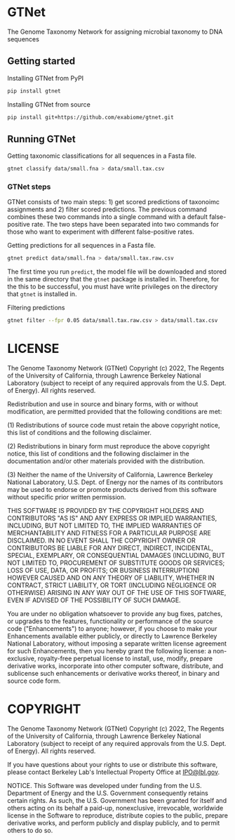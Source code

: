 GTNet
=====
The Genome Taxonomy Network for assigning microbial taxonomy to DNA sequences

## Getting started
Installing GTNet from PyPI
```bash
pip install gtnet
```

Installing GTNet from source
```bash
pip install git+https://github.com/exabiome/gtnet.git
```

## Running GTNet
Getting taxonomic classifications for all sequences in a Fasta file.
```bash
gtnet classify data/small.fna > data/small.tax.csv
```

### GTNet steps
GTNet consists of two main steps: 1) get scored predictions of taxonoimc assignments and 2) filter
scored predictions. The previous command combines these two commands into a single command with a 
default false-positive rate. The two steps have been separated into two commands for those who
want to experiment with different false-positive rates.

Getting predictions for all sequences in a Fasta file.
```bash
gtnet predict data/small.fna > data/small.tax.raw.csv
```
The first time you run `predict`, the model file will be downloaded and stored in the
same directory that the `gtnet` package is installed in. Therefore, for the this to be successful,
you must have write privileges on the directory that `gtnet` is installed in.

Filtering predictions 
```bash
gtnet filter --fpr 0.05 data/small.tax.raw.csv > data/small.tax.csv
```

LICENSE
=======

The Genome Taxonomy Network (GTNet) Copyright (c) 2022, The
Regents of the University of California, through Lawrence Berkeley
National Laboratory (subject to receipt of any required approvals
from the U.S. Dept. of Energy). All rights reserved.

Redistribution and use in source and binary forms, with or without
modification, are permitted provided that the following conditions are met:

(1) Redistributions of source code must retain the above copyright notice,
this list of conditions and the following disclaimer.

(2) Redistributions in binary form must reproduce the above copyright
notice, this list of conditions and the following disclaimer in the
documentation and/or other materials provided with the distribution.

(3) Neither the name of the University of California, Lawrence Berkeley
National Laboratory, U.S. Dept. of Energy nor the names of its contributors
may be used to endorse or promote products derived from this software
without specific prior written permission.


THIS SOFTWARE IS PROVIDED BY THE COPYRIGHT HOLDERS AND CONTRIBUTORS "AS IS"
AND ANY EXPRESS OR IMPLIED WARRANTIES, INCLUDING, BUT NOT LIMITED TO, THE
IMPLIED WARRANTIES OF MERCHANTABILITY AND FITNESS FOR A PARTICULAR PURPOSE
ARE DISCLAIMED. IN NO EVENT SHALL THE COPYRIGHT OWNER OR CONTRIBUTORS BE
LIABLE FOR ANY DIRECT, INDIRECT, INCIDENTAL, SPECIAL, EXEMPLARY, OR
CONSEQUENTIAL DAMAGES (INCLUDING, BUT NOT LIMITED TO, PROCUREMENT OF
SUBSTITUTE GOODS OR SERVICES; LOSS OF USE, DATA, OR PROFITS; OR BUSINESS
INTERRUPTION) HOWEVER CAUSED AND ON ANY THEORY OF LIABILITY, WHETHER IN
CONTRACT, STRICT LIABILITY, OR TORT (INCLUDING NEGLIGENCE OR OTHERWISE)
ARISING IN ANY WAY OUT OF THE USE OF THIS SOFTWARE, EVEN IF ADVISED OF THE
POSSIBILITY OF SUCH DAMAGE.

You are under no obligation whatsoever to provide any bug fixes, patches,
or upgrades to the features, functionality or performance of the source
code ("Enhancements") to anyone; however, if you choose to make your
Enhancements available either publicly, or directly to Lawrence Berkeley
National Laboratory, without imposing a separate written license agreement
for such Enhancements, then you hereby grant the following license: a
non-exclusive, royalty-free perpetual license to install, use, modify,
prepare derivative works, incorporate into other computer software,
distribute, and sublicense such enhancements or derivative works thereof,
in binary and source code form.

COPYRIGHT
=========

The Genome Taxonomy Network (GTNet) Copyright (c) 2022, The
Regents of the University of California, through Lawrence Berkeley
National Laboratory (subject to receipt of any required approvals
from the U.S. Dept. of Energy). All rights reserved.

If you have questions about your rights to use or distribute this software,
please contact Berkeley Lab's Intellectual Property Office at
IPO@lbl.gov.

NOTICE.  This Software was developed under funding from the U.S. Department
of Energy and the U.S. Government consequently retains certain rights.  As
such, the U.S. Government has been granted for itself and others acting on
its behalf a paid-up, nonexclusive, irrevocable, worldwide license in the
Software to reproduce, distribute copies to the public, prepare derivative 
works, and perform publicly and display publicly, and to permit others to do so.
